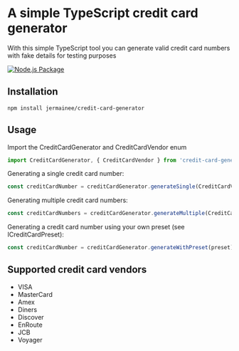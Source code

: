 # A simple TypeScript credit card generator
With this simple TypeScript tool you can generate valid credit card numbers with fake details for testing purposes

[![Node.js Package](https://github.com/jermainee/credit-card-generator/actions/workflows/release-package.yml/badge.svg)](https://github.com/jermainee/credit-card-generator/actions/workflows/release-package.yml)

## Installation
```
npm install jermainee/credit-card-generator
```

## Usage

Import the CreditCardGenerator and CreditCardVendor enum
```typescript
import CreditCardGenerator, { CreditCardVendor } from 'credit-card-generator';
```

Generating a single credit card number:
```typescript
const creditCardNumber = creditCardGenerator.generateSingle(CreditCardVendor.VISA);
```

Generating multiple credit card numbers:
```typescript
const creditCardNumbers = creditCardGenerator.generateMultiple(CreditCardVendor.MasterCard, 3);
```

Generating a credit card number using your own preset (see ICreditCardPreset):
```typescript
const creditCardNumber = creditCardGenerator.generateWithPreset(preset);
```

## Supported credit card vendors
* VISA
* MasterCard
* Amex
* Diners
* Discover
* EnRoute
* JCB
* Voyager
